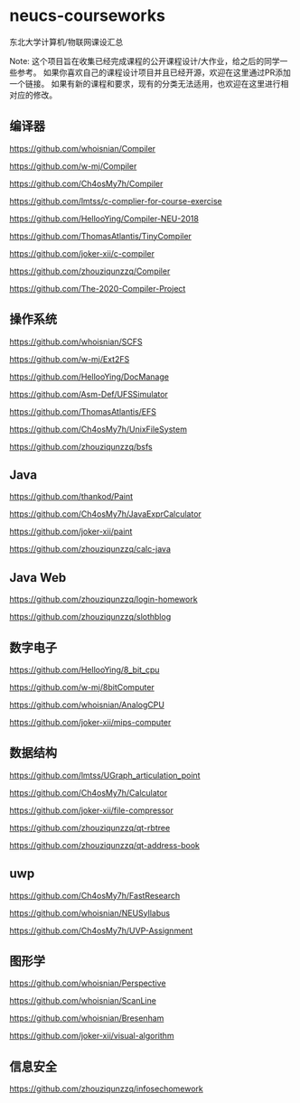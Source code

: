 # neucs-courseworks

东北大学计算机/物联网课设汇总

Note: 这个项目旨在收集已经完成课程的公开课程设计/大作业，给之后的同学一些参考。
如果你喜欢自己的课程设计项目并且已经开源，欢迎在这里通过PR添加一个链接。
如果有新的课程和要求，现有的分类无法适用，也欢迎在这里进行相对应的修改。


## 编译器

https://github.com/whoisnian/Compiler

https://github.com/w-mj/Compiler

https://github.com/Ch4osMy7h/Compiler

https://github.com/lmtss/c-complier-for-course-exercise

https://github.com/HellooYing/Compiler-NEU-2018

https://github.com/ThomasAtlantis/TinyCompiler

https://github.com/joker-xii/c-compiler

https://github.com/zhouziqunzzq/Compiler

https://github.com/The-2020-Compiler-Project



## 操作系统

https://github.com/whoisnian/SCFS

https://github.com/w-mj/Ext2FS

https://github.com/HellooYing/DocManage

https://github.com/Asm-Def/UFSSimulator

https://github.com/ThomasAtlantis/EFS

https://github.com/Ch4osMy7h/UnixFileSystem

https://github.com/zhouziqunzzq/bsfs


## Java

https://github.com/thankod/Paint

https://github.com/Ch4osMy7h/JavaExprCalculator

https://github.com/joker-xii/paint

https://github.com/zhouziqunzzq/calc-java


## Java Web

https://github.com/zhouziqunzzq/login-homework

https://github.com/zhouziqunzzq/slothblog



## 数字电子

https://github.com/HellooYing/8_bit_cpu

https://github.com/w-mj/8bitComputer

https://github.com/whoisnian/AnalogCPU

https://github.com/joker-xii/mips-computer


## 数据结构

https://github.com/lmtss/UGraph_articulation_point

https://github.com/Ch4osMy7h/Calculator

https://github.com/joker-xii/file-compressor

https://github.com/zhouziqunzzq/qt-rbtree

https://github.com/zhouziqunzzq/qt-address-book


## uwp

https://github.com/Ch4osMy7h/FastResearch

https://github.com/whoisnian/NEUSyllabus

https://github.com/Ch4osMy7h/UVP-Assignment


## 图形学

https://github.com/whoisnian/Perspective

https://github.com/whoisnian/ScanLine

https://github.com/whoisnian/Bresenham

https://github.com/joker-xii/visual-algorithm


## 信息安全

https://github.com/zhouziqunzzq/infosechomework

